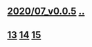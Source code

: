 ## [2020/07_v0.0.5](https://github.com/shanuan/flute1/edit/master/2020/07/README.md) [..](..)
## [13](13) [14](14) [15](15)
